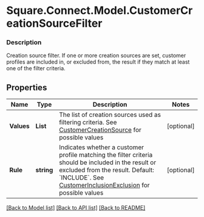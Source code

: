 # Square.Connect.Model.CustomerCreationSourceFilter

### Description

Creation source filter.  If one or more creation sources are set, customer profiles are included in, or excluded from, the result if they match at least one of the filter criteria.

## Properties

Name | Type | Description | Notes
------------ | ------------- | ------------- | -------------
**Values** | **List<string>** | The list of creation sources used as filtering criteria. See [CustomerCreationSource](#type-customercreationsource) for possible values | [optional] 
**Rule** | **string** | Indicates whether a customer profile matching the filter criteria should be included in the result or excluded from the result. Default: &#x60;INCLUDE&#x60;. See [CustomerInclusionExclusion](#type-customerinclusionexclusion) for possible values | [optional] 



[[Back to Model list]](../README.md#documentation-for-models) [[Back to API list]](../README.md#documentation-for-api-endpoints) [[Back to README]](../README.md)

